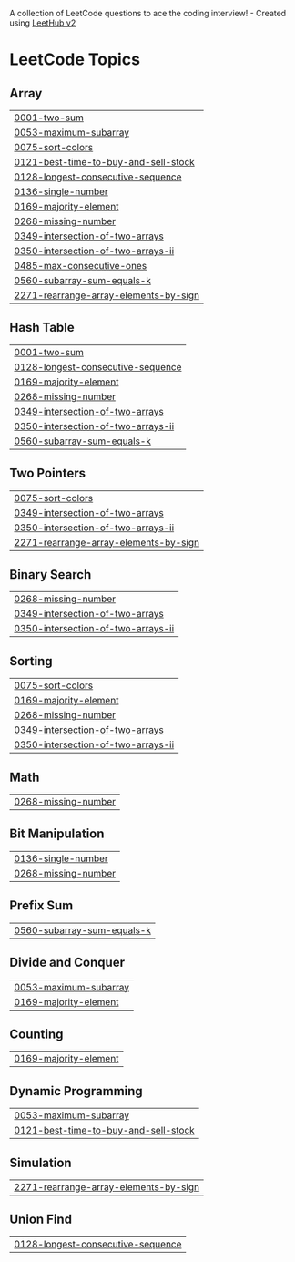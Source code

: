 A collection of LeetCode questions to ace the coding interview! - Created using [LeetHub v2](https://github.com/arunbhardwaj/LeetHub-2.0)
<!---LeetCode Topics Start-->
# LeetCode Topics
## Array
|  |
| ------- |
| [0001-two-sum](https://github.com/Aditya-raghuvanshi19/LeetCode-question/tree/master/0001-two-sum) |
| [0053-maximum-subarray](https://github.com/Aditya-raghuvanshi19/LeetCode-question/tree/master/0053-maximum-subarray) |
| [0075-sort-colors](https://github.com/Aditya-raghuvanshi19/LeetCode-question/tree/master/0075-sort-colors) |
| [0121-best-time-to-buy-and-sell-stock](https://github.com/Aditya-raghuvanshi19/LeetCode-question/tree/master/0121-best-time-to-buy-and-sell-stock) |
| [0128-longest-consecutive-sequence](https://github.com/Aditya-raghuvanshi19/LeetCode-question/tree/master/0128-longest-consecutive-sequence) |
| [0136-single-number](https://github.com/Aditya-raghuvanshi19/LeetCode-question/tree/master/0136-single-number) |
| [0169-majority-element](https://github.com/Aditya-raghuvanshi19/LeetCode-question/tree/master/0169-majority-element) |
| [0268-missing-number](https://github.com/Aditya-raghuvanshi19/LeetCode-question/tree/master/0268-missing-number) |
| [0349-intersection-of-two-arrays](https://github.com/Aditya-raghuvanshi19/LeetCode-question/tree/master/0349-intersection-of-two-arrays) |
| [0350-intersection-of-two-arrays-ii](https://github.com/Aditya-raghuvanshi19/LeetCode-question/tree/master/0350-intersection-of-two-arrays-ii) |
| [0485-max-consecutive-ones](https://github.com/Aditya-raghuvanshi19/LeetCode-question/tree/master/0485-max-consecutive-ones) |
| [0560-subarray-sum-equals-k](https://github.com/Aditya-raghuvanshi19/LeetCode-question/tree/master/0560-subarray-sum-equals-k) |
| [2271-rearrange-array-elements-by-sign](https://github.com/Aditya-raghuvanshi19/LeetCode-question/tree/master/2271-rearrange-array-elements-by-sign) |
## Hash Table
|  |
| ------- |
| [0001-two-sum](https://github.com/Aditya-raghuvanshi19/LeetCode-question/tree/master/0001-two-sum) |
| [0128-longest-consecutive-sequence](https://github.com/Aditya-raghuvanshi19/LeetCode-question/tree/master/0128-longest-consecutive-sequence) |
| [0169-majority-element](https://github.com/Aditya-raghuvanshi19/LeetCode-question/tree/master/0169-majority-element) |
| [0268-missing-number](https://github.com/Aditya-raghuvanshi19/LeetCode-question/tree/master/0268-missing-number) |
| [0349-intersection-of-two-arrays](https://github.com/Aditya-raghuvanshi19/LeetCode-question/tree/master/0349-intersection-of-two-arrays) |
| [0350-intersection-of-two-arrays-ii](https://github.com/Aditya-raghuvanshi19/LeetCode-question/tree/master/0350-intersection-of-two-arrays-ii) |
| [0560-subarray-sum-equals-k](https://github.com/Aditya-raghuvanshi19/LeetCode-question/tree/master/0560-subarray-sum-equals-k) |
## Two Pointers
|  |
| ------- |
| [0075-sort-colors](https://github.com/Aditya-raghuvanshi19/LeetCode-question/tree/master/0075-sort-colors) |
| [0349-intersection-of-two-arrays](https://github.com/Aditya-raghuvanshi19/LeetCode-question/tree/master/0349-intersection-of-two-arrays) |
| [0350-intersection-of-two-arrays-ii](https://github.com/Aditya-raghuvanshi19/LeetCode-question/tree/master/0350-intersection-of-two-arrays-ii) |
| [2271-rearrange-array-elements-by-sign](https://github.com/Aditya-raghuvanshi19/LeetCode-question/tree/master/2271-rearrange-array-elements-by-sign) |
## Binary Search
|  |
| ------- |
| [0268-missing-number](https://github.com/Aditya-raghuvanshi19/LeetCode-question/tree/master/0268-missing-number) |
| [0349-intersection-of-two-arrays](https://github.com/Aditya-raghuvanshi19/LeetCode-question/tree/master/0349-intersection-of-two-arrays) |
| [0350-intersection-of-two-arrays-ii](https://github.com/Aditya-raghuvanshi19/LeetCode-question/tree/master/0350-intersection-of-two-arrays-ii) |
## Sorting
|  |
| ------- |
| [0075-sort-colors](https://github.com/Aditya-raghuvanshi19/LeetCode-question/tree/master/0075-sort-colors) |
| [0169-majority-element](https://github.com/Aditya-raghuvanshi19/LeetCode-question/tree/master/0169-majority-element) |
| [0268-missing-number](https://github.com/Aditya-raghuvanshi19/LeetCode-question/tree/master/0268-missing-number) |
| [0349-intersection-of-two-arrays](https://github.com/Aditya-raghuvanshi19/LeetCode-question/tree/master/0349-intersection-of-two-arrays) |
| [0350-intersection-of-two-arrays-ii](https://github.com/Aditya-raghuvanshi19/LeetCode-question/tree/master/0350-intersection-of-two-arrays-ii) |
## Math
|  |
| ------- |
| [0268-missing-number](https://github.com/Aditya-raghuvanshi19/LeetCode-question/tree/master/0268-missing-number) |
## Bit Manipulation
|  |
| ------- |
| [0136-single-number](https://github.com/Aditya-raghuvanshi19/LeetCode-question/tree/master/0136-single-number) |
| [0268-missing-number](https://github.com/Aditya-raghuvanshi19/LeetCode-question/tree/master/0268-missing-number) |
## Prefix Sum
|  |
| ------- |
| [0560-subarray-sum-equals-k](https://github.com/Aditya-raghuvanshi19/LeetCode-question/tree/master/0560-subarray-sum-equals-k) |
## Divide and Conquer
|  |
| ------- |
| [0053-maximum-subarray](https://github.com/Aditya-raghuvanshi19/LeetCode-question/tree/master/0053-maximum-subarray) |
| [0169-majority-element](https://github.com/Aditya-raghuvanshi19/LeetCode-question/tree/master/0169-majority-element) |
## Counting
|  |
| ------- |
| [0169-majority-element](https://github.com/Aditya-raghuvanshi19/LeetCode-question/tree/master/0169-majority-element) |
## Dynamic Programming
|  |
| ------- |
| [0053-maximum-subarray](https://github.com/Aditya-raghuvanshi19/LeetCode-question/tree/master/0053-maximum-subarray) |
| [0121-best-time-to-buy-and-sell-stock](https://github.com/Aditya-raghuvanshi19/LeetCode-question/tree/master/0121-best-time-to-buy-and-sell-stock) |
## Simulation
|  |
| ------- |
| [2271-rearrange-array-elements-by-sign](https://github.com/Aditya-raghuvanshi19/LeetCode-question/tree/master/2271-rearrange-array-elements-by-sign) |
## Union Find
|  |
| ------- |
| [0128-longest-consecutive-sequence](https://github.com/Aditya-raghuvanshi19/LeetCode-question/tree/master/0128-longest-consecutive-sequence) |
<!---LeetCode Topics End-->